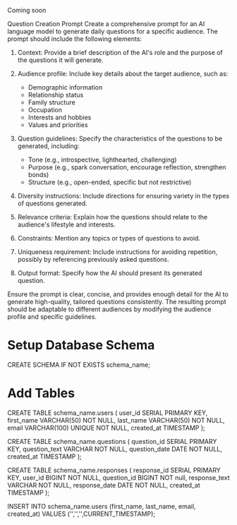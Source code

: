 Coming soon


Question Creation Prompt
Create a comprehensive prompt for an AI language model to generate daily questions for a specific audience. The prompt should include the following elements:

1. Context: Provide a brief description of the AI's role and the purpose of the questions it will generate.

2. Audience profile: Include key details about the target audience, such as:
   - Demographic information
   - Relationship status
   - Family structure
   - Occupation
   - Interests and hobbies
   - Values and priorities

3. Question guidelines: Specify the characteristics of the questions to be generated, including:
   - Tone (e.g., introspective, lighthearted, challenging)
   - Purpose (e.g., spark conversation, encourage reflection, strengthen bonds)
   - Structure (e.g., open-ended, specific but not restrictive)

4. Diversity instructions: Include directions for ensuring variety in the types of questions generated.

5. Relevance criteria: Explain how the questions should relate to the audience's lifestyle and interests.

6. Constraints: Mention any topics or types of questions to avoid.

7. Uniqueness requirement: Include instructions for avoiding repetition, possibly by referencing previously asked questions.

8. Output format: Specify how the AI should present its generated question.

Ensure the prompt is clear, concise, and provides enough detail for the AI to generate high-quality, tailored questions consistently. The resulting prompt should be adaptable to different audiences by modifying the audience profile and specific guidelines.



# Setup Database Schema
CREATE SCHEMA IF NOT EXISTS schema_name;

# Add Tables
CREATE TABLE schema_name.users (
    user_id SERIAL PRIMARY KEY,
    first_name VARCHAR(50) NOT NULL,
    last_name VARCHAR(50) NOT NULL,
    email VARCHAR(100) UNIQUE NOT NULL,
    created_at TIMESTAMP
);


CREATE TABLE schema_name.questions (
    question_id SERIAL PRIMARY KEY,
    question_text VARCHAR NOT NULL,
    question_date DATE NOT NULL,
    created_at TIMESTAMP
);


CREATE TABLE schema_name.responses (
    response_id SERIAL PRIMARY KEY,
    user_id BIGINT NOT NULL,
    question_id BIGINT  NOT null,
    response_text VARCHAR NOT NULL,
    response_date DATE NOT NULL,
    created_at TIMESTAMP
);

INSERT INTO  schema_name.users
(first_name, last_name, email, created_at)
VALUES 
('','','',CURRENT_TIMESTAMP);

